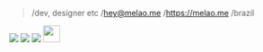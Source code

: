 > /dev, designer etc
> /hey@melao.me
> /https://melao.me
> /brazil

<a href="https://www.instagram.com/prodmelao/"><img src="https://img.shields.io/badge/instagram%20@prodmelao-DD2476?style=for-the-badge&logo=instagram&logoColor=white"/></a>
<a href="https://www.facebook.com/prodmelao/"><img src="https://img.shields.io/badge/facebook%20@prodmelao-344E86?style=for-the-badge&logo=facebook&logoColor=white"/></a>
<a href="https://www.twitter.com/mellonnnnnnnn/"><img src="https://img.shields.io/badge/twitter%20@mellonnnnnnnn-0D95E8?style=for-the-badge&logo=twitter&logoColor=white"/></a>
<a href="https://melao.me/"><img height="30px" src="https://img.shields.io/badge/My%20Website:%20melao.me-8E2DE2?style=for-the-badge&logo=google%20chrome&logoColor=white"/></a>

</p>

